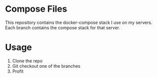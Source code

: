 # Compose Files
This repository contains the docker-compose stack I use on my servers. Each branch contains the compose stack for that server.

# Usage
1. Clone the repo
2. Git checkout one of the branches
3. Profit
